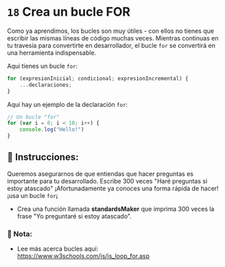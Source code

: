 # `18` Crea un bucle FOR

Como ya aprendimos, los bucles son muy útiles - con ellos no tienes que escribir las mismas líneas de código muchas veces. Mientras continuas en tu travesía para convertirte en desarrollador, el bucle `for` se convertirá en una herramienta indispensable.

Aqui tienes un bucle `for`:


```js
for (expresionInicial; condicional; expresionIncremental) {
    ...declaraciones;
}
```
Aquí hay un ejemplo de la declaración `for`:

```js
// Un bucle "for"
for (var i = 0; i < 10; i++) {
    console.log("Hello!")
}
```

## :pencil: Instrucciones:

Queremos asegurarnos de que entiendas que hacer preguntas es importante para tu desarrollado. Escribe 300 veces "Haré preguntas si estoy atascado" ¡Afortunadamente ya conoces una forma rápida de hacer! ¡usa un bucle `for`¡

* Crea una función llamada **standardsMaker** que imprima 300 veces la frase "Yo preguntaré si estoy atascado".

### :scroll: Nota:
* Lee más acerca bucles aquí: 
    https://www.w3schools.com/js/js_loop_for.asp